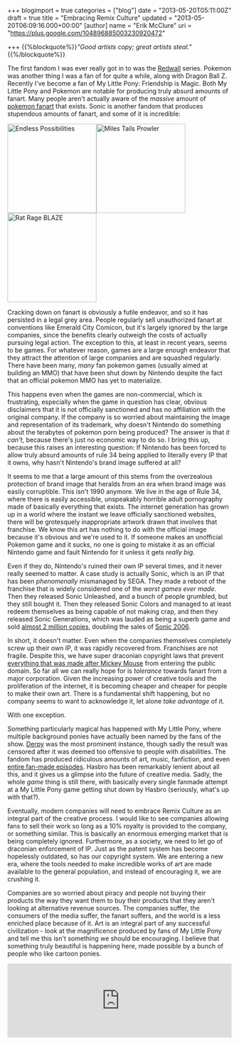 +++
blogimport = true
categories = ["blog"]
date = "2013-05-20T05:11:00Z"
draft = true
title = "Embracing Remix Culture"
updated = "2013-05-20T06:09:16.000+00:00"
[author]
name = "Erik McClure"
uri = "https://plus.google.com/104896885003230920472"

+++
{{%blockquote%}}*"Good artists copy; great artists steal."*{{%/blockquote%}}

The first fandom I was ever really got in to was the [Redwall](https://en.wikipedia.org/wiki/Redwall) series. Pokemon was another thing I was a fan of for quite a while, along with Dragon Ball Z. Recently I've become a fan of My Little Pony: Friendship is Magic. Both My Little Pony and Pokemon are notable for producing truly absurd amounts of fanart. Many people aren't actually aware of the *massive* amount of [pokemon fanart](http://chillysundance.deviantart.com/art/To-Each-Their-own-Ends-Cover-368357065) that exists. Sonic is another fandom that produces stupendous amounts of fanart, and some of it is incredible: 

<a href="http://thatsonicblog.tumblr.com/post/42472807101/thatsonicblog-endless-possibilities-kitosan"><img src="https://gs1.wac.edgecastcdn.net/8019B6/data.tumblr.com/tumblr_maov08123h1rzy01ro1_500.png" alt="Endless Possibilities" height="200px" /></a><a href="http://www.newgrounds.com/art/view/megawolf77/miles-tails-prowler"><img src="http://art.ngfiles.com/images/24/megawolf77_miles-tails-prowler.png" alt="Miles Tails Prowler" height="200px" /></a><a href="http://robaato.deviantart.com/art/Rat-Rage-BLAZE-341526657"><img src="http://fc01.deviantart.net/fs70/f/2012/341/f/8/f8f6dbc6acf239fb3da21007a42baa8f-d5nc3nl.png" alt="Rat Rage BLAZE" height="200px" /> </a>

Cracking down on fanart is obviously a futile endeavor, and so it has persisted in a legal grey area. People regularly sell unauthorized fanart at conventions like Emerald City Comicon, but it's largely ignored by the large companies, since the benefits clearly outweigh the costs of actually pursuing legal action. The exception to this, at least in recent years, seems to be games. For whatever reason, games are a large enough endeavor that they attract the attention of large companies and are squashed regularly. There have been many, *many* fan pokemon games (usually aimed at building an MMO) that have been shut down by Nintendo despite the fact that an official pokemon MMO has yet to materialize.  

This happens even when the games are non-commercial, which is frustrating, especially when the game in question has clear, obvious disclaimers that it is not officially sanctioned and has no affiliation with the original company. If the company is so worried about maintaining the image and representation of its trademark, why doesn't Nintendo do something about the terabytes of pokemon porn being produced? The answer is that *it can't*, because there's just no economic way to do so. I bring this up, because this raises an interesting question: If Nintendo has been forced to allow truly absurd amounts of rule 34 being applied to literally every IP that it owns, why hasn't Nintendo's brand image suffered at all? 

It seems to me that a large amount of this stems from the overzealous protection of brand image that heralds from an era when brand image was easily corruptible. This isn't 1990 anymore. We live in the age of Rule 34, where there is easily accessible, unspeakably horrible adult pornography made of basically everything that exists. The internet generation has grown up in a world where the instant we leave officially sanctioned websites, there will be grotesquely inappropriate artwork drawn that involves that franchise. We know this art has nothing to do with the official image because it's obvious and we're used to it. If someone makes an unofficial Pokemon game and it sucks, no one is going to mistake it as an official Nintendo game and fault Nintendo for it unless it gets *really big*. 

Even if they do, Nintendo's ruined their own IP several times, and it never really seemed to matter. A case study is actually Sonic, which is an IP that has been *phenomenally* mismanaged by SEGA. They made a reboot of the franchise that is widely considered one of the *worst games ever made*. Then they released Sonic Unleashed, and a bunch of people grumbled, but they still bought it. Then they released Sonic Colors and managed to at least redeem themselves as being capable of not making crap, and then they released Sonic Generations, which was lauded as being a superb game and sold [almost 2 million copies](http://www.examiner.com/article/sega-reveals-sales-data-for-sonic-generations-yakuza-dead-souls-and-more), doubling the sales of [Sonic 2006](http://www.vgchartz.com/game/70440/sonic-the-hedgehog/). 

In short, it doesn't matter. Even when the companies themselves completely screw up their own IP, it was rapidly recovered from. Franchises are not fragile. Despite this, we have super draconian copyright laws that prevent [everything that was made after Mickey Mouse](https://en.wikipedia.org/wiki/Mickey_mouse_law) from entering the public domain. So far all we can really hope for is *tolerance* towards fanart from a major corporation. Given the increasing power of creative tools and the proliferation of the internet, it is becoming cheaper and cheaper for people to make their own art. There is a fundamental shift happening, but no company seems to want to acknowledge it, let alone *take advantage* of it. 

With one exception. 

Something particularly magical has happened with My Little Pony, where multiple background ponies have actually been named by the fans of the show. [Derpy](http://mlp.wikia.com/wiki/Derpy) was the most prominent instance, though sadly the result was censored after it was deemed too offensive to people with disabilities. The fandom has produced ridiculous amounts of art, music, fanfiction, and even [entire fan-made episodes](http://www.youtube.com/watch?v=do6RDSwaWek). Hasbro has been remarkably lenient about all this, and it gives us a glimpse into the future of creative media. Sadly, the whole *game* thing is still there, with basically every single fanmade attempt at a My Little Pony game getting shut down by Hasbro (seriously, what's up with that?).  

Eventually, modern companies will need to embrace Remix Culture as an integral part of the creative process. I would like to see companies allowing fans to sell their work so long as a 10% royalty is provided to the company, or something similar. This is basically an enormous emerging market that is being completely ignored. Furthermore, as a society, we need to let go of draconian enforcement of IP. Just as the patent system has become hopelessly outdated, so has our copyright system. We are entering a new era, where the tools needed to make incredible works of art are made available to the general population, and instead of encouraging it, we are crushing it. 

Companies are so worried about piracy and people not buying their products the way they want them to buy their products that they aren't looking at alternative revenue sources. The companies suffer, the consumers of the media suffer, the fanart suffers, and the world is a less enriched place because of it. Art is an integral part of any successful civilization - look at the magnificence produced by fans of My Little Pony and tell me this isn't something we should be encouraging. I believe that something truly beautiful is happening here, made possible by a bunch of people who like cartoon ponies. 



<iframe width="100%" height="166" scrolling="no" frameborder="no" src="https://w.soundcloud.com/player/?url=http%3A%2F%2Fapi.soundcloud.com%2Ftracks%2F86408231"></iframe>

<a href="http://aeronjvl.deviantart.com/art/Fluttershy-s-freaky-knowledge-of-Knitting-341489981"><img src="http://th07.deviantart.net/fs70/200H/i/2012/341/5/2/fluttershy_s_freaky_knowledge_of____knitting__by_aeronjvl-d5nbbct.jpg" style="padding:0" alt=""/></a><a href="http://aeronjvl.deviantart.com/art/Fluttershy-Oh-yes-372565950"><img src="http://th04.deviantart.net/fs71/200H/i/2013/139/c/1/fluttershy___oh__yes__by_aeronjvl-d65tdq6.jpg" style="padding:0" alt=""/></a><a href="http://jggjqm522.deviantart.com/art/Windy-Day-370596920"><img src="http://th08.deviantart.net/fs71/200H/i/2013/129/b/f/windy_day_by_jggjqm522-d64n6ew.jpg" style="padding:0" alt=""/></a><a href="http://antiander.deviantart.com/art/RD-365833647"><img src="http://th04.deviantart.net/fs71/200H/f/2013/105/d/8/rd_by_antiander-d61t31r.png" style="padding:0" alt=""/></a><a href="http://suikuzu.deviantart.com/art/Apples-372391462"><img src="http://th06.deviantart.net/fs70/200H/f/2013/138/b/d/apples_by_suikuzu-d65pn3a.png" style="padding:0" alt=""/></a><a href="http://britishstarr.deviantart.com/art/Are-ya-thinkin-what-I-m-thinkin-371561179"><img src="http://th04.deviantart.net/fs70/200H/f/2013/133/3/c/are_ya_thinkin__what_i_m_thinkin___by_britishstarr-d657ufv.png" style="padding:0" alt=""/></a><a href="http://geomancing.deviantart.com/art/Sleepy-Belle-371681611"><img src="http://th03.deviantart.net/fs70/200H/i/2013/134/3/8/sleepy_belle_by_geomancing-d65afd7.png" style="padding:0" alt=""/></a><a href="http://handsockz.deviantart.com/art/Sleepy-Octy-360537629"><img src="http://th07.deviantart.net/fs71/200H/i/2013/079/9/5/sleepy_octy_by_handsockz-d5ynkm5.png" style="padding:0" alt=""/></a><a href="http://soapie-solar.deviantart.com/art/HURRRAaahhh-353458901"><img src="http://th06.deviantart.net/fs71/200H/f/2013/041/a/6/hurrraaahhh_____by_soapie_solar-d5ufumt.jpg" alt=""/></a><a href="http://ponykillerx.deviantart.com/art/Meh-370390567"><img src="http://th04.deviantart.net/fs71/200H/f/2013/128/9/c/meh_by_ponykillerx-d64ir6v.png" style="padding:0" alt=""/></a><a href="http://chibi-jen-hen.deviantart.com/art/Seafoam-305152074"><img src="http://th02.deviantart.net/fs70/200H/i/2012/150/0/a/sea____something_by_chibi_jen_hen-d51ogui.jpg" style="padding:0" alt=""/></a><a href="http://huussii.deviantart.com/art/MLP-Hop-Skip-and-JUMP-369888282"><img src="http://th01.deviantart.net/fs70/200H/i/2013/125/2/9/mlp___hop__skip_and_jump__by_huussii-d647zmi.png" style="padding:0" alt=""/></a><a href="http://joieart.deviantart.com/art/Flowerdash-369337767"><img src="http://th04.deviantart.net/fs70/200H/f/2013/122/f/b/flowerdash_by_joieart-d63w6uf.jpg" style="padding:0" alt=""/></a><a href="http://huussii.deviantart.com/art/MLP-Lone-Denizen-of-Everfree-352021473"><a href="http://alasou.deviantart.com/art/Bunny-Babs-Seed-366394856"><img src="http://th01.deviantart.net/fs70/200H/f/2013/108/5/a/bunny_babs_seed_by_alasou-d62542w.png" style="padding:0" alt=""/></a><img src="http://th02.deviantart.net/fs70/200H/i/2013/067/1/b/mlp___lone_denizen_of_everfree_by_huussii-d5tl1i9.png" style="padding:0" alt=""/></a><a href="http://tyruas.deviantart.com/art/String-Pony-and-Low-Frequency-Sound-Pony-361027920"><img src="http://th02.deviantart.net/fs70/200H/i/2013/081/f/b/string_pony_and_low_frequency_sound_pony_by_tyruas-d5yy2xc.png" style="padding:0" alt=""/></a><a href="http://mewball.deviantart.com/art/Everfree-Forest-369336574"><img src="http://th01.deviantart.net/fs71/200H/i/2013/122/8/8/everfree_forest_by_mewball-d63w5xa.png" style="padding:0" alt=""/></a><a href="http://ruhje.deviantart.com/art/What-is-this-place-325033866"><img src="http://th04.deviantart.net/fs70/200H/f/2012/247/d/0/what_is_this_place____by_ruhje-d5dilqi.jpg" style="padding:0" alt=""/></a><a href="http://harwicks-art.deviantart.com/art/One-for-All-323928585"><img src="http://th06.deviantart.net/fs70/200H/f/2012/241/2/d/one_for_all____by_harwicks_art-d5cuww9.jpg" style="padding:0" alt=""/></a><a href="http://alasou.deviantart.com/art/Fun-time-with-Princess-and-CMC-366270169"><img src="http://th04.deviantart.net/fs71/200H/i/2013/107/b/d/fun_time_with_princess_and_cmc_by_alasou-d622fvd.png" style="padding:0" alt=""/></a><a href="http://alasou.deviantart.com/art/Nightmare-Night-Powder-360772900"><img src="http://th01.deviantart.net/fs71/200H/i/2013/080/8/e/nightmare_night_powder_by_alasou-d5ysm5g.png" style="padding:0" alt=""/></a><a href="http://csimadmax.deviantart.com/art/mom-235495562"><img src="http://th08.deviantart.net/fs71/200H/i/2011/197/5/6/mom_by_csimadmax-d3w7hje.png" style="padding:0" alt=""/></a><a href="http://huussii.deviantart.com/art/MLP-Mirror-Pond-356978109"><img src="http://th01.deviantart.net/fs70/200H/i/2013/060/c/3/mlp___mirror_pond_by_huussii-d5wja2l.png" style="padding:0" alt=""/></a><a href="http://huussii.deviantart.com/art/MLP-And-the-Best-Pet-Won-366793766"><img src="http://th02.deviantart.net/fs71/200H/i/2013/110/6/1/mlp___and_the_best_pet_won_by_huussii-d62dnvq.png" style="padding:0" alt=""/></a><a href="http://gign-3208.deviantart.com/art/Octavia-332075395"><img src="http://th00.deviantart.net/fs71/200H/f/2012/286/c/f/octavia_by_gign_3208-d5hpj0j.png" style="padding:0" alt=""/></a><a href="http://awsdemlp.deviantart.com/art/MLP-Fluttershy-345558590"><img src="http://th08.deviantart.net/fs70/200H/i/2012/364/a/b/_mlp__fluttershy_by_awsdemlp-d5pqipq.png" style="padding:0" alt=""/></a><a href="http://ziom05.deviantart.com/art/Trixie-I-won-t-lie-anymore-297624571"><img src="http://th06.deviantart.net/fs70/200H/f/2012/112/9/4/trixie___i_won__t_lie_anymore____by_ziom05-d4x74l7.jpg" style="padding:0" alt=""/></a><a href="http://ziom05.deviantart.com/art/The-Ancient-Elements-of-Harmony-330658121"><img src="http://th09.deviantart.net/fs70/200H/i/2012/278/9/7/the_ancient_elements_of_harmony_by_ziom05-d5gv5ft.jpg" style="padding:0" alt=""/></a><a href="http://fedte.deviantart.com/art/The-Crystal-Empire-354681015?q=favby%3Ablackhole12%2F1127787&qo=166"><img src="http://th03.deviantart.net/fs70/200H/i/2013/050/3/7/the_crystal_empire_by_fedte-d5v61mf.jpg" style="padding:0" alt=""/></a><a href="http://vest.deviantart.com/art/Dare-347715785"><img src="http://th01.deviantart.net/fs71/200H/f/2013/009/7/2/dare_by_vest-d5r0r7t.jpg" style="padding:0" alt=""/></a><a href="http://huussii.deviantart.com/art/MLP-The-Unsung-End-362486615"><img src="http://th07.deviantart.net/fs70/200H/i/2013/089/8/5/mlp___the_unsung_end_by_huussii-d5ztcgn.png" style="padding:0" alt=""/></a><a href="http://azenge.deviantart.com/art/Lost-Letter-320445102"><img src="http://th01.deviantart.net/fs70/200H/i/2012/231/b/d/lost_letter_by_azenge-d5as90u.png" style="padding:0" alt=""/></a><a href="http://tsurime.deviantart.com/art/oh-to-fly-336360447"><img src="http://th05.deviantart.net/fs70/200H/f/2012/311/4/1/oh_to_fly_by_tsurime-d5k9ddr.jpg" style="padding:0" alt=""/></a><a href="http://sanraia.deviantart.com/art/let-s-fly-to-the-castle-365442651"><img src="http://th02.deviantart.net/fs71/200H/f/2013/103/6/c/let_s_fly_to_the_castle_by_sanraia-d61kpcr.png" style="padding:0" alt=""/></a><a href="http://limreiart.deviantart.com/art/Innocence-281281931"><img src="http://th01.deviantart.net/fs71/200H/i/2012/024/2/2/innocence_by_limreiart-d4nguiz.jpg" style="padding:0" alt=""/></a><a href="http://atryl.deviantart.com/art/Forest-Picnic-366467710"><img src="http://th05.deviantart.net/fs71/200H/i/2013/108/1/e/forest_picnic_by_atryl-d626oam.png" style="padding:0" alt=""/></a><a href="http://saturnspace.deviantart.com/art/Celestial-Crevasse-336338443"><img src="http://th05.deviantart.net/fs70/200H/f/2012/311/b/0/celestial_crevasse_by_saturnspace-d5k8wej.png" style="padding:0" alt=""/></a><a href="http://nyarmarr.deviantart.com/art/Request-315278430"><img src="http://th06.deviantart.net/fs70/200H/i/2012/199/e/6/request_by_nyarmarr-d57pie6.png" style="padding:0" alt=""/></a><a href="http://brony2you.deviantart.com/art/Above-The-Clouds-306814184"><img src="http://th04.deviantart.net/fs70/200H/i/2012/159/2/4/above_the_clouds_by_brony2you-d52o3c8.png" style="padding:0" alt=""/></a><a href="http://aeronjvl.deviantart.com/art/The-Road-Less-Travelled-331966068"><img src="http://th00.deviantart.net/fs71/200H/i/2012/291/7/e/the_road_less_travelled_by_aeronjvl-d5hn6no.jpg" style="padding:0" alt=""/></a><a href="http://tsitra360.deviantart.com/art/Dashing-Heights-342230071"><img src="http://th08.deviantart.net/fs71/200H/i/2012/345/1/f/dashing_heights_by_tsitra360-d5nr6ev.jpg" style="padding:0" alt=""/></a>

